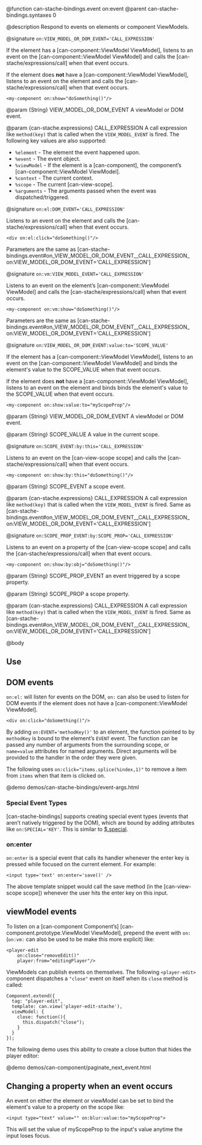 @function can-stache-bindings.event on:event
@parent can-stache-bindings.syntaxes 0

@description Respond to events on elements or component ViewModels.

@signature `on:VIEW_MODEL_OR_DOM_EVENT='CALL_EXPRESSION'`

If the element has a [can-component::ViewModel ViewModel], listens to an event on the [can-component::ViewModel ViewModel] and calls the [can-stache/expressions/call] when that event occurs.

If the element does **not** have a [can-component::ViewModel ViewModel], listens to an event on the element and calls the [can-stache/expressions/call] when that event occurs.

```
<my-component on:show="doSomething()"/>
```

@param {String} VIEW_MODEL_OR_DOM_EVENT A viewModel or DOM event.

@param {can-stache.expressions} CALL_EXPRESSION A call expression like `method(key)` that is called when the `VIEW_MODEL_EVENT`
is fired. The following key values are also supported:

 - `%element` - The element the event happened upon.
 - `%event` - The event object.
 - `%viewModel` - If the element is a [can-component], the component’s [can-component::ViewModel ViewModel].
 - `%context` - The current context.
 - `%scope` - The current [can-view-scope].
 - `%arguments` - The arguments passed when the event was dispatched/triggered.

@signature `on:el:DOM_EVENT='CALL_EXPRESSION'`

Listens to an event on the element and calls the [can-stache/expressions/call] when that event occurs.

```
<div on:el:click="doSomething()"/>
```

Parameters are the same as [can-stache-bindings.event#on_VIEW_MODEL_OR_DOM_EVENT__CALL_EXPRESSION_ on:VIEW_MODEL_OR_DOM_EVENT='CALL_EXPRESSION']

@signature `on:vm:VIEW_MODEL_EVENT='CALL_EXPRESSION'`

Listens to an event on the element’s [can-component::ViewModel ViewModel] and calls the [can-stache/expressions/call] when that event occurs.

```
<my-component on:vm:show="doSomething()"/>
```

Parameters are the same as [can-stache-bindings.event#on_VIEW_MODEL_OR_DOM_EVENT__CALL_EXPRESSION_ on:VIEW_MODEL_OR_DOM_EVENT='CALL_EXPRESSION']

@signature `on:VIEW_MODEL_OR_DOM_EVENT:value:to='SCOPE_VALUE'`

If the element has a [can-component::ViewModel ViewModel], listens to an event on the [can-component::ViewModel ViewModel] and binds the element's value to the SCOPE_VALUE when that event occurs.

If the element does **not** have a [can-component::ViewModel ViewModel], listens to an event on the element and binds binds the element's value to the SCOPE_VALUE when that event occurs.

```
<my-component on:show:value:to="myScopeProp"/>
```

@param {String} VIEW_MODEL_OR_DOM_EVENT A viewModel or DOM event.

@param {String} SCOPE_VALUE A value in the current scope.

@signature `on:SCOPE_EVENT:by:this='CALL_EXPRESSION'`

Listens to an event on the [can-view-scope scope] and calls the [can-stache/expressions/call] when that event occurs.

```
<my-component on:show:by:this="doSomething()"/>
```

@param {String} SCOPE_EVENT a scope event.

@param {can-stache.expressions} CALL_EXPRESSION A call expression like `method(key)` that is called when the `VIEW_MODEL_EVENT` is fired. Same as [can-stache-bindings.event#on_VIEW_MODEL_OR_DOM_EVENT__CALL_EXPRESSION_ on:VIEW_MODEL_OR_DOM_EVENT='CALL_EXPRESSION']

@signature `on:SCOPE_PROP_EVENT:by:SCOPE_PROP='CALL_EXPRESSION'`

Listens to an event on a property of the [can-view-scope scope] and calls the [can-stache/expressions/call] when that event occurs.

```
<my-component on:show:by:obj="doSomething()"/>
```

@param {String} SCOPE_PROP_EVENT an event triggered by a scope property.

@param {String} SCOPE_PROP a scope property.

@param {can-stache.expressions} CALL_EXPRESSION A call expression like `method(key)` that is called when the `VIEW_MODEL_EVENT`
is fired. Same as [can-stache-bindings.event#on_VIEW_MODEL_OR_DOM_EVENT__CALL_EXPRESSION_ on:VIEW_MODEL_OR_DOM_EVENT='CALL_EXPRESSION']


@body

## Use

## DOM events

`on:el:` will listen for events on the DOM, `on:` can also be used to listen for DOM events if the element does not have a [can-component::ViewModel ViewModel].

```
<div on:click="doSomething()"/>
```

By adding `on:EVENT='methodKey()'` to an element, the function pointed to
by `methodKey` is bound to the element’s `EVENT` event. The function can be
passed any number of arguments from the surrounding scope, or `name=value`
attributes for named arguments. Direct arguments will be provided to the
handler in the order they were given.

The following uses `on:click="items.splice(%index,1)"` to remove a
item from `items` when that item is clicked on.

@demo demos/can-stache-bindings/event-args.html

### Special Event Types

[can-stache-bindings] supports creating special event types
(events that aren’t natively triggered by the DOM), which are
bound by adding attributes like `on:SPECIAL='KEY'`. This is
similar to [$.special](http://benalman.com/news/2010/03/jquery-special-events/).

### on:enter

`on:enter` is a special event that calls its handler whenever the enter
key is pressed while focused on the current element. For example:

	<input type='text' on:enter='save()' />

The above template snippet would call the save method
(in the [can-view-scope scope]) whenever
the user hits the enter key on this input.

## viewModel events

To listen on a [can-component Component’s] [can-component.prototype.ViewModel ViewModel], prepend the event with `on:` (`on:vm:` can also be used to be make this more explicit) like:

```
<player-edit
	on:close="removeEdit()"
	player:from="editingPlayer"/>
```

ViewModels can publish events on themselves. The following `<player-edit>` component
dispatches a `"close"` event on itself when its `close` method is called:

```
Component.extend({
  tag: "player-edit",
  template: can.view('player-edit-stache'),
  viewModel: {
    close: function(){
      this.dispatch("close");
    }
  }
});
```

The following demo uses this ability to create a close button that
hides the player editor:

@demo demos/can-component/paginate_next_event.html

## Changing a property when an event occurs

An event on either the element or viewModel can be set to bind the element's value to a property 
on the scope like:

```
<input type="text" value="" on:blur:value:to="myScopeProp">
```

This will set the value of myScopeProp to the input's value anytime the input loses focus.
